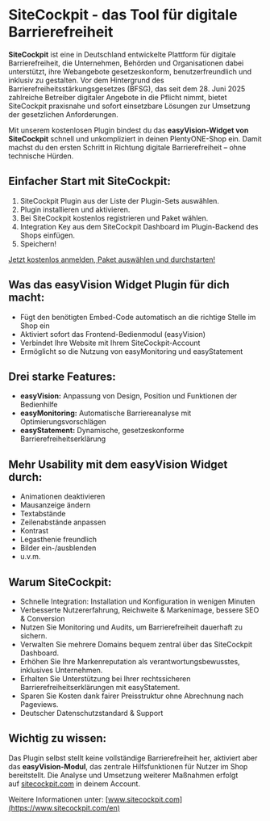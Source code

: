 # SiteCockpit - das Tool für digitale Barrierefreiheit

**SiteCockpit** ist eine in Deutschland entwickelte Plattform für digitale Barrierefreiheit, die Unternehmen, Behörden und Organisationen dabei unterstützt, ihre Webangebote gesetzeskonform, benutzerfreundlich und inklusiv zu gestalten. Vor dem Hintergrund des Barrierefreiheitsstärkungsgesetzes (BFSG), das seit dem 28. Juni 2025 zahlreiche Betreiber digitaler Angebote in die Pflicht nimmt, bietet SiteCockpit praxisnahe und sofort einsetzbare Lösungen zur Umsetzung der gesetzlichen Anforderungen.

Mit unserem kostenlosen Plugin bindest du das **easyVision-Widget von SiteCockpit** schnell und unkompliziert in deinen PlentyONE-Shop ein. Damit machst du den ersten Schritt in Richtung digitale Barrierefreiheit – ohne technische Hürden.

## Einfacher Start mit SiteCockpit:
1. SiteCockpit Plugin aus der Liste der Plugin-Sets auswählen.
2. Plugin installieren und aktivieren.
3. Bei SiteCockpit kostenlos registrieren und Paket wählen.
4. Integration Key aus dem SiteCockpit Dashboard im Plugin-Backend des Shops einfügen. 
5. Speichern!

[Jetzt kostenlos anmelden, Paket auswählen und durchstarten!](https://www.sitecockpit.com/de/preise)

## Was das easyVision Widget Plugin für dich macht:
- Fügt den benötigten Embed-Code automatisch an die richtige Stelle im Shop ein
- Aktiviert sofort das Frontend-Bedienmodul (easyVision)
- Verbindet Ihre Website mit Ihrem SiteCockpit-Account
- Ermöglicht so die Nutzung von easyMonitoring und easyStatement

## Drei starke Features:
- **easyVision:** Anpassung von Design, Position und Funktionen der Bedienhilfe
- **easyMonitoring:** Automatische Barriereanalyse mit Optimierungsvorschlägen
- **easyStatement:** Dynamische, gesetzeskonforme Barrierefreiheitserklärung

## Mehr Usability mit dem easyVision Widget durch:
- Animationen deaktivieren
- Mausanzeige ändern
- Textabstände
- Zeilenabstände anpassen
- Kontrast
- Legasthenie freundlich
- Bilder ein-/ausblenden
- u.v.m.

## Warum SiteCockpit:
- Schnelle Integration: Installation und Konfiguration in wenigen Minuten
- Verbesserte Nutzererfahrung, Reichweite & Markenimage, bessere SEO & Conversion
- Nutzen Sie Monitoring und Audits, um Barrierefreiheit dauerhaft zu sichern.
- Verwalten Sie mehrere Domains bequem zentral über das SiteCockpit Dashboard.
- Erhöhen Sie Ihre Markenreputation als verantwortungsbewusstes, inklusives Unternehmen.
- Erhalten Sie Unterstützung bei Ihrer rechtssicheren Barrierefreiheitserklärungen mit easyStatement.
- Sparen Sie Kosten dank fairer Preisstruktur ohne Abrechnung nach Pageviews.
- Deutscher Datenschutzstandard & Support


## Wichtig zu wissen:

Das Plugin selbst stellt keine vollständige Barrierefreiheit her, aktiviert aber das **easyVision-Modul**, das zentrale Hilfsfunktionen für Nutzer im Shop bereitstellt. Die Analyse und Umsetzung weiterer Maßnahmen erfolgt auf [sitecockpit.com](https://www.sitecockpit.com/en) in deinem Account.


Weitere Informationen unter: [www.sitecockpit.com](https://www.sitecockpit.com/en)
